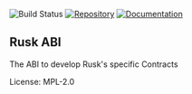 ![Build Status](https://github.com/dusk-network/rusk-abi/workflows/Continuous%20integration/badge.svg)
[![Repository](https://img.shields.io/badge/github-rusk--abi-blueviolet?logo=github)](https://github.com/dusk-network/rusk-abi)
[![Documentation](https://img.shields.io/badge/docs-rusk--abi-blue?logo=rust)](https://docs.rs/rusk-abi/)

## Rusk ABI

The ABI to develop Rusk's specific Contracts

License: MPL-2.0
